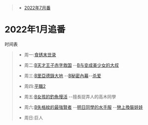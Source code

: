 
> * [2022年7月番](2022.07.md)
# 2022年1月追番
时间表

> * 周一:[食锈末世录](https://www.agemys.com/detail/20210132)
> 
> * 周二:[B](https://www.bilibili.com/bangumi/play/ss40142/)[天才王子赤字救国](https://www.agemys.com/detail/20210160)
> --[B](https://www.bilibili.com/bangumi/play/ss40516/)[与变成美少女的大叔](https://www.agemys.com/detail/20220063)
> 
> * 周三:[B](https://www.bilibili.com/bangumi/play/ss40134/)[里亞德錄大地](https://www.agemys.com/detail/20220007)
> --[B](https://www.bilibili.com/bangumi/play/ss40257/)[秘密內幕](https://www.agemys.com/detail/20220011)--[杀爱](https://www.agemys.com/detail/20220016)
> 
> * 周四:[平職2](https://www.agemys.com/play/20200169?playid=2_1)
> 
> * 周五:[B](https://www.bilibili.com/bangumi/play/ss40242/)[女孩的釣魚慢活](https://www.agemys.com/detail/20220024)
> --擅長捉弄人的高木同學
> 
> * 周六:[B](https://www.bilibili.com/bangumi/play/ss40140/)[失格紋的最強賢者](https://www.agemys.com/detail/20220018)
> --[明日同學的水手服](https://www.agemys.com/detail/20220053)
> --[戀上換裝娃娃](https://www.agemys.com/detail/20220070)
> 
> * 周日:巨人







